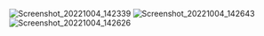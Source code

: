 ![Screenshot_20221004_142339](https://user-images.githubusercontent.com/47304533/193820674-46cb71bd-ba23-4569-92d0-29abd70c0150.png)
![Screenshot_20221004_142643](https://user-images.githubusercontent.com/47304533/193820677-a173a3cc-8fec-45f1-b579-46214b33b3f1.png)
![Screenshot_20221004_142626](https://user-images.githubusercontent.com/47304533/193820694-427f6c13-9a97-49b9-b90d-781ed6fdb283.png)
